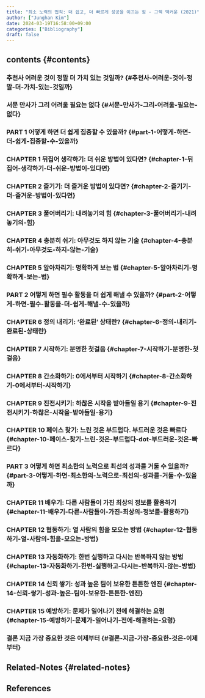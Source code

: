 ```yaml
---
title: "최소 노력의 법칙: 더 쉽고, 더 빠르게 성공을 이끄는 힘 - 그렉 맥커운 (2021)"
author: ["Junghan Kim"]
date: 2024-03-19T16:58:00+09:00
categories: ["Bibliography"]
draft: false
---
```


## contents {#contents}


### 추천사 어려운 것이 정말 더 가치 있는 것일까? {#추천사-어려운-것이-정말-더-가치-있는-것일까}


### 서문 만사가 그리 어려울 필요는 없다 {#서문-만사가-그리-어려울-필요는-없다}


### PART 1 어떻게 하면 더 쉽게 집중할 수 있을까? {#part-1-어떻게-하면-더-쉽게-집중할-수-있을까}


### CHAPTER 1 뒤집어 생각하기: 더 쉬운 방법이 있다면? {#chapter-1-뒤집어-생각하기-더-쉬운-방법이-있다면}


### CHAPTER 2 즐기기: 더 즐거운 방법이 있다면? {#chapter-2-즐기기-더-즐거운-방법이-있다면}


### CHAPTER 3 풀어버리기: 내려놓기의 힘 {#chapter-3-풀어버리기-내려놓기의-힘}


### CHAPTER 4 충분히 쉬기: 아무것도 하지 않는 기술 {#chapter-4-충분히-쉬기-아무것도-하지-않는-기술}


### CHAPTER 5 알아차리기: 명확하게 보는 법 {#chapter-5-알아차리기-명확하게-보는-법}


### PART 2 어떻게 하면 필수 활동을 더 쉽게 해낼 수 있을까? {#part-2-어떻게-하면-필수-활동을-더-쉽게-해낼-수-있을까}


### CHAPTER 6 정의 내리기: ‘완료된’ 상태란? {#chapter-6-정의-내리기-완료된-상태란}


### CHAPTER 7 시작하기: 분명한 첫걸음 {#chapter-7-시작하기-분명한-첫걸음}


### CHAPTER 8 간소화하기: 0에서부터 시작하기 {#chapter-8-간소화하기-0에서부터-시작하기}


### CHAPTER 9 진전시키기: 하찮은 시작을 받아들일 용기 {#chapter-9-진전시키기-하찮은-시작을-받아들일-용기}


### CHAPTER 10 페이스 찾기: 느린 것은 부드럽다. 부드러운 것은 빠르다 {#chapter-10-페이스-찾기-느린-것은-부드럽다-dot-부드러운-것은-빠르다}


### PART 3 어떻게 하면 최소한의 노력으로 최선의 성과를 거둘 수 있을까? {#part-3-어떻게-하면-최소한의-노력으로-최선의-성과를-거둘-수-있을까}


### CHAPTER 11 배우기: 다른 사람들이 가진 최상의 정보를 활용하기 {#chapter-11-배우기-다른-사람들이-가진-최상의-정보를-활용하기}


### CHAPTER 12 협동하기: 열 사람의 힘을 모으는 방법 {#chapter-12-협동하기-열-사람의-힘을-모으는-방법}


### CHAPTER 13 자동화하기: 한번 실행하고 다시는 반복하지 않는 방법 {#chapter-13-자동화하기-한번-실행하고-다시는-반복하지-않는-방법}


### CHAPTER 14 신뢰 쌓기: 성과 높은 팀이 보유한 튼튼한 엔진 {#chapter-14-신뢰-쌓기-성과-높은-팀이-보유한-튼튼한-엔진}


### CHAPTER 15 예방하기: 문제가 일어나기 전에 해결하는 요령 {#chapter-15-예방하기-문제가-일어나기-전에-해결하는-요령}


### 결론 지금 가장 중요한 것은 이제부터 {#결론-지금-가장-중요한-것은-이제부터}


## Related-Notes {#related-notes}

## References

<style>.csl-entry{text-indent: -1.5em; margin-left: 1.5em;}</style><div class="csl-bib-body">
</div>
